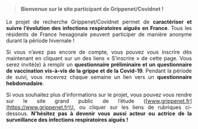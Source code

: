 
> #### **Bienvenue sur le site participant de Grippenet/Covidnet !**

<div class="px-2 pt-2" style="text-align: justify;text-justify: inter-word;">

Le projet de recherche Grippenet/Covidnet permet de **caractériser et suivre l’évolution des infections respiratoires aiguës en France**. Tous les résidents de France hexagonale  peuvent participer de manière anonyme durant la période hivernale !

Si vous n’avez pas encore de compte, vous pouvez vous inscrire dès maintenant en cliquant sur un des liens « S’inscrire » de cette page. Vous serez invité(e) à remplir un **questionnaire préliminaire et un questionnaire de vaccination vis-à-vis de la grippe et de la Covid-19**. Pendant la période de suivi, vous recevrez chaque semaine un lien vers un  **questionnaire hebdomadaire**.

Si vous souhaitez plus d’informations sur le projet, vous pouvez vous rendre sur le site grand public de l’étude <span class="text-nowrap">\([www.grippenet.fr](https://www.grippenet.fr)\)</span>, ou cliquer sur les liens de rubriques ci-dessous. **N’hésitez pas à devenir vous aussi acteur ou actrice de la surveillance des infections respiratoires aiguës !**

</div>
